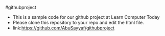 #githubproject
- This is a sample code for our github project at Learn Computer Today
- Please clone this repository to your repo and edit the html file.
- link:https://github.com/AbuSayyaf/githubproject
